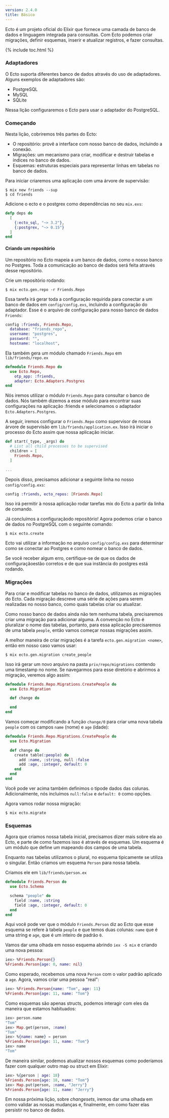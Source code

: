 ```yaml
---
version: 2.4.0
title: Básico
---
```


Ecto é um projeto oficial do Elixir que fornece uma camada de banco de dados e linguagem integrada para consultas. Com Ecto podemos criar migrações, definir esquemas, inserir e atualizar registros, e fazer consultas.

{% include toc.html %}

### Adaptadores
O Ecto suporta diferentes banco de dados através do uso de adaptadores. Alguns
exemplos de adaptadores são:

+ PostgreSQL
+ MySQL
+ SQLite

Nessa lição configuraremos o Ecto para usar o adaptador do PostgreSQL.

### Começando
Nesta lição, cobriremos três partes do Ecto:

+ O repositório: provê a interface com nosso banco de dados, incluindo a conexão.
+ Migrações: um mecanismo para criar, modificar e destruir tabelas e índices no
  banco de dados.
+ Esquemas: estruturas especiais para representar linhas em tabelas no banco de
  dados.

Para iniciar criaremos uma aplicação com uma árvore de supervisão:

```shell
$ mix new friends --sup
$ cd friends
```

Adicione o ecto e o postgrex como dependências no seu `mix.exs`:

```elixir
defp deps do
  [
    {:ecto_sql, "~> 3.2"},
    {:postgrex, "~> 0.15"}
  ]
end
```

#### Criando um repositório
Um repositório no Ecto mapeia a um banco de dados, como o nosso banco no
Postgres. Toda a comunicação ao banco de dados será feita através desse
repositório.

Crie um repositório rodando:

```shell
$ mix ecto.gen.repo -r Friends.Repo
```

Essa tarefa irá gerar toda a configuração requirida para conectar a um banco de dados em `config/config.exs`, incluindo a configuração do adaptador. Esse é o arquivo de configuração para nosso banco de dados `Friends`:

```elixir
config :friends, Friends.Repo,
  database: "friends_repo",
  username: "postgres",
  password: "",
  hostname: "localhost",
```

Ela também gera um módulo chamado `Friends.Repo` em `lib/friends/repo.ex`

```elixir
defmodule Friends.Repo do
  use Ecto.Repo,
    otp_app: :friends,
    adapter: Ecto.Adapters.Postgres
end
```

Nós iremos utilizar o módulo `Friends.Repo` para consultar o banco de dados.
Nós também dizemos a esse módulo para encontrar suas configurações na aplicação
:friends e selecionamos o adaptador `Ecto.Adapters.Postgres`.

A seguir, iremos configurar o `Friends.Repo` como supervisor de nossa árvore de
supervisão em `lib/friends/application.ex`. Isso irá iniciar o processo do Ecto
assim que nossa aplicação iniciar.

```elixir
def start(_type, _args) do
  # List all child processes to be supervised
  children = [
    Friends.Repo,
  ]

...
``` 

Depois disso, precisamos adicionar a seguinte linha no nosso
`config/config.exs`: 

```elixir
config :friends, ecto_repos: [Friends.Repo]
```

Isso irá permitir à nossa aplicação rodar tarefas mix do Ecto a partir da linha
de comando.

Já concluímos a configuraçãodo repositório! Agora podemos criar o banco de
dados no PostgreSQL com o seguinte comando:

```shell
$ mix ecto.create
```

Ecto vai utilizar a informação no arquivo `config/config.exs` para determinar
como se conectar ao Postgres e como nomear o banco de dados.

Se você receber algum erro, certifique-se de que os dados de configuraçãoestão
corretos e de que sua instância do postgres está rodando.

### Migrações

Para criar e modificar tabelas no banco de dados, utilizamos as migrações do
Ecto. Cada migração descreve uma série de ações para serem realizadas no nosso
banco, como quais tabelas criar ou atualizar.

Como nosso banco de dados ainda não tem nenhuma tabela, precisaremos criar uma
migração para adicionar alguma. A convenção no Ecto é pluralizar o nome das
tabelas, portanto, para essa aplicação precisaremos de uma tabela `people`,
então vamos começar nossas migrações assim.

A melhor maneira de criar migrações é a tarefa `ecto.gen.migration <nome>`,
então em nosso caso vamos usar:

```shell
$ mix ecto.gen.migration create_people
``` 
Isso irá gerar um novo arquivo na pasta `priv/repo/migrations` contendo uma
timestamp no nome. Se navegarmos para esse diretório e abrirmos a migração,
veremos algo assim:

```elixir
defmodule Friends.Repo.Migrations.CreatePeople do
  use Ecto.Migration

  def change do

  end
end
```

Vamos começar modificando a função `change/0` para criar uma nova tabela
`people` com os campos `name` (nome) e `age` (idade):

```elixir
defmodule Friends.Repo.Migrations.CreatePeople do
  use Ecto.Migration

  def change do
    create table(:people) do
      add :name, :string, null :false
      add :age, :integer, default: 0
    end
  end
end
```

Você pode ver acima também definimos o tipode dados das colunas.
Adicionalmente, nós incluímos `null:false` e `default: 0` como opções.

Agora vamos rodar nossa migração:

```shell
$ mix ecto.migrate
```

### Esquemas
Agora que criamos nossa tabela inicial, precisamos dizer mais sobre ela ao
Ecto, e parte de como fazemos isso é através de esquemas. Um esquema é um
módulo que define um mapeando dos campos de uma tabela.

Enquanto nas tabelas utilizamos o plural, no esquema tipicamente se utiliza
o singular. Então criamos um esquema `Person` para nossa tabela.

Criamos ele em `lib/friends/person.ex`

```elixir
defmodule Friends.Person do
  use Ecto.Schema

  schema "people" do
    field :name, :string
    field :age, :integer, default: 0
  end
end
```

Aqui você pode ver que o módulo `Friends.Person` diz ao Ecto que esse esquema
se refere à tabela `people` e que temos duas colunas: `name` que é uma string
e `age`, que é um inteiro de padrão `0`.

Vamos dar uma olhada em nosso esquema abrindo `iex -S mix` e criando uma nova
pessoa:

```elixir
iex> %Friends.Person{}
%Friends.Person{age: 0, name: nil}
```

Como esperado, recebemos uma nova `Person` com o valor padrão aplicado a `age`.
Agora, vamos criar uma pessoa "real":

```elixir
iex> %Friends.Person{name: "Tom", age: 11}
%Friends.Person{age: 11, name: "Tom"}
```

Como esquemas são apenas structs, podemos interagir com eles da maneira que
estamos habituados:

```elixir
iex> person.name
"Tom"
iex> Map.get(person, :name)
"Tom"
iex> %{name: name} = person
%Friends.Person{age: 11, name: "Tom"}
iex> name
"Tom"
```

De maneira similar, podemos atualizar nossos esquemas como poderíamos fazer com
qualquer outro map ou struct em Elixir:

```elixir
iex> %{person | age: 18}
%Friends.Person{age: 18, name: "Tom"}
iex> Map.put(person, :name, "Jerry"}
%Friends.Person{age: 11, name: "Jerry"}
```

Em nossa próxima lição, sobre *changesets*, iremos dar uma olhada em como
validar as nossas mudanças e, finalmente, em como fazer elas persistir no banco
de dados.

